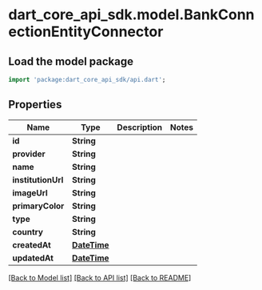 # dart_core_api_sdk.model.BankConnectionEntityConnector

## Load the model package
```dart
import 'package:dart_core_api_sdk/api.dart';
```

## Properties
Name | Type | Description | Notes
------------ | ------------- | ------------- | -------------
**id** | **String** |  | 
**provider** | **String** |  | 
**name** | **String** |  | 
**institutionUrl** | **String** |  | 
**imageUrl** | **String** |  | 
**primaryColor** | **String** |  | 
**type** | **String** |  | 
**country** | **String** |  | 
**createdAt** | [**DateTime**](DateTime.md) |  | 
**updatedAt** | [**DateTime**](DateTime.md) |  | 

[[Back to Model list]](../README.md#documentation-for-models) [[Back to API list]](../README.md#documentation-for-api-endpoints) [[Back to README]](../README.md)


